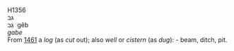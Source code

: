 H1356  
גּב  
גֵּב ‎ gêb  
*gabe*  
From [1461](h1461) a *log* (as *cut* out); also *well* or *cistern* (as
*dug*): - beam, ditch, pit.  
